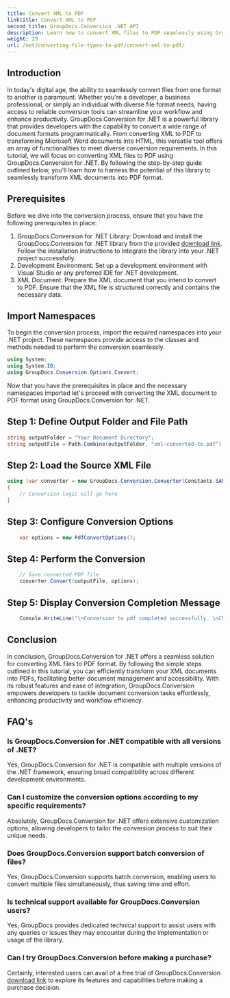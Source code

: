 ```yaml
---
title: Convert XML to PDF
linktitle: Convert XML to PDF
second_title: GroupDocs.Conversion .NET API
description: Learn how to convert XML files to PDF seamlessly using GroupDocs.Conversion for .NET. Enhance your document management efficiency.
weight: 29
url: /net/converting-file-types-to-pdf/convert-xml-to-pdf/
---
```

## Introduction
In today's digital age, the ability to seamlessly convert files from one format to another is paramount. Whether you're a developer, a business professional, or simply an individual with diverse file format needs, having access to reliable conversion tools can streamline your workflow and enhance productivity.
GroupDocs.Conversion for .NET is a powerful library that provides developers with the capability to convert a wide range of document formats programmatically. From converting XML to PDF to transforming Microsoft Word documents into HTML, this versatile tool offers an array of functionalities to meet diverse conversion requirements.
In this tutorial, we will focus on converting XML files to PDF using GroupDocs.Conversion for .NET. By following the step-by-step guide outlined below, you'll learn how to harness the potential of this library to seamlessly transform XML documents into PDF format.
## Prerequisites
Before we dive into the conversion process, ensure that you have the following prerequisites in place:
1. GroupDocs.Conversion for .NET Library: Download and install the GroupDocs.Conversion for .NET library from the provided [download link](https://releases.groupdocs.com/conversion/net/). Follow the installation instructions to integrate the library into your .NET project successfully.
2. Development Environment: Set up a development environment with Visual Studio or any preferred IDE for .NET development.
3. XML Document: Prepare the XML document that you intend to convert to PDF. Ensure that the XML file is structured correctly and contains the necessary data.

## Import Namespaces
To begin the conversion process, import the required namespaces into your .NET project. These namespaces provide access to the classes and methods needed to perform the conversion seamlessly.

```csharp
using System;
using System.IO;
using GroupDocs.Conversion.Options.Convert;
```

Now that you have the prerequisites in place and the necessary namespaces imported let's proceed with converting the XML document to PDF format using GroupDocs.Conversion for .NET.
## Step 1: Define Output Folder and File Path
```csharp
string outputFolder = "Your Document Directory";
string outputFile = Path.Combine(outputFolder, "xml-converted-to.pdf");
```
## Step 2: Load the Source XML File
```csharp
using (var converter = new GroupDocs.Conversion.Converter(Constants.SAMPLE_XML))
{
	// Conversion logic will go here
}
```
## Step 3: Configure Conversion Options
```csharp
	var options = new PdfConvertOptions();
```
## Step 4: Perform the Conversion
```csharp
	// Save converted PDF file
	converter.Convert(outputFile, options);
```
## Step 5: Display Conversion Completion Message
```csharp
	Console.WriteLine("\nConversion to pdf completed successfully. \nCheck output in {0}", outputFolder);
```

## Conclusion
In conclusion, GroupDocs.Conversion for .NET offers a seamless solution for converting XML files to PDF format. By following the simple steps outlined in this tutorial, you can efficiently transform your XML documents into PDFs, facilitating better document management and accessibility.
With its robust features and ease of integration, GroupDocs.Conversion empowers developers to tackle document conversion tasks effortlessly, enhancing productivity and workflow efficiency.
## FAQ's
### Is GroupDocs.Conversion for .NET compatible with all versions of .NET?
Yes, GroupDocs.Conversion for .NET is compatible with multiple versions of the .NET framework, ensuring broad compatibility across different development environments.
### Can I customize the conversion options according to my specific requirements?
Absolutely, GroupDocs.Conversion for .NET offers extensive customization options, allowing developers to tailor the conversion process to suit their unique needs.
### Does GroupDocs.Conversion support batch conversion of files?
Yes, GroupDocs.Conversion supports batch conversion, enabling users to convert multiple files simultaneously, thus saving time and effort.
### Is technical support available for GroupDocs.Conversion users?
Yes, GroupDocs provides dedicated technical support to assist users with any queries or issues they may encounter during the implementation or usage of the library.
### Can I try GroupDocs.Conversion before making a purchase?
Certainly, interested users can avail of a free trial of GroupDocs.Conversion [download link](https://releases.groupdocs.com/conversion/net/) to explore its features and capabilities before making a purchase decision.
